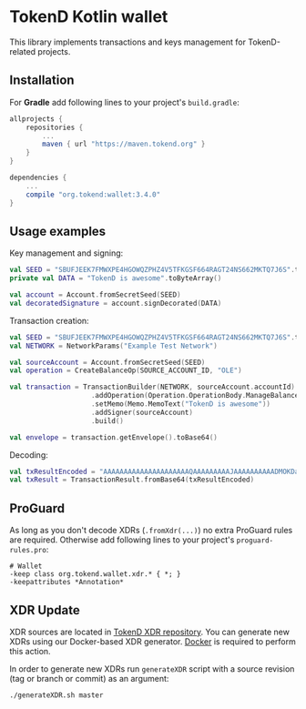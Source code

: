 # TokenD Kotlin wallet

This library implements transactions and keys management for TokenD-related projects.

## Installation

For **Gradle** add following lines to your project's `build.gradle`:
```groovy
allprojects {
    repositories {
        ...
        maven { url "https://maven.tokend.org" }
    }
}

dependencies {
    ...
    compile "org.tokend:wallet:3.4.0"
}

```

## Usage examples

Key management and signing:

```kotlin
val SEED = "SBUFJEEK7FMWXPE4HGOWQZPHZ4V5TFKGSF664RAGT24NS662MKTQ7J6S".toCharArray()
private val DATA = "TokenD is awesome".toByteArray()

val account = Account.fromSecretSeed(SEED)
val decoratedSignature = account.signDecorated(DATA)
```

Transaction creation:

```kotlin
val SEED = "SBUFJEEK7FMWXPE4HGOWQZPHZ4V5TFKGSF664RAGT24NS662MKTQ7J6S".toCharArray()
val NETWORK = NetworkParams("Example Test Network")

val sourceAccount = Account.fromSecretSeed(SEED)
val operation = CreateBalanceOp(SOURCE_ACCOUNT_ID, "OLE")

val transaction = TransactionBuilder(NETWORK, sourceAccount.accountId)
                    .addOperation(Operation.OperationBody.ManageBalance(operation))
                    .setMemo(Memo.MemoText("TokenD is awesome"))
                    .addSigner(sourceAccount)
                    .build()

val envelope = transaction.getEnvelope().toBase64()
```

Decoding:
```kotlin
val txResultEncoded = "AAAAAAAAAAAAAAAAAAAAAQAAAAAAAAAJAAAAAAAAAADMOKDasWPzpJIqN9sWipdvcjEZRTnGBvUezXbEd6rKMAAAAAAAAAAA"
val txResult = TransactionResult.fromBase64(txResultEncoded)
```

## ProGuard
As long as you don't decode XDRs (`.fromXdr(...)`) no extra ProGuard
rules are required. Otherwise add following lines to your
project's `proguard-rules.pro`:
```proguard
# Wallet
-keep class org.tokend.wallet.xdr.* { *; }
-keepattributes *Annotation*
```
## XDR Update
XDR sources are located in [TokenD XDR repository](https://github.com/tokend/xdr/).
You can generate new XDRs using our Docker-based XDR generator.
[Docker](https://www.docker.com/) is required to perform this action.

In order to generate new XDRs run `generateXDR` script with a source revision (tag or branch or commit) as an argument:

```bash
./generateXDR.sh master
```
